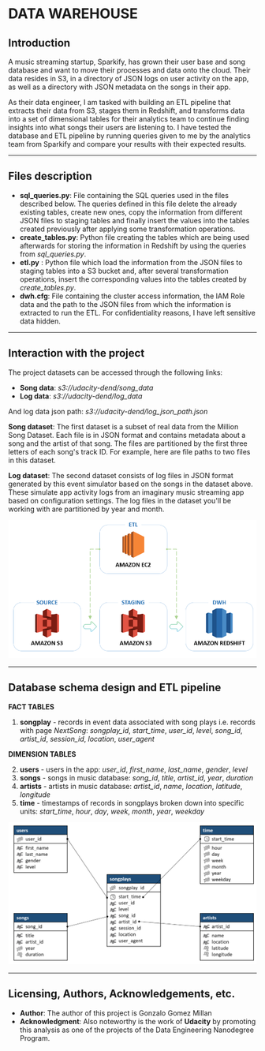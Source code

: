 # **DATA WAREHOUSE**

## **Introduction**
A music streaming startup, Sparkify, has grown their user base and song database and want to move their processes and data onto the cloud. Their data resides in S3, in a directory of JSON logs on user activity on the app, as well as a directory with JSON metadata on the songs in their app.

As their data engineer, I am tasked with building an ETL pipeline that extracts their data from S3, stages them in Redshift, and transforms data into a set of dimensional tables for their analytics team to continue finding insights into what songs their users are listening to. I have tested the database and ETL pipeline by running queries given to me by the analytics team from Sparkify and compare your results with their expected results.

---

## **Files description**
- **sql_queries.py**: File containing the SQL queries used in the files described below. The queries defined in this file delete the already existing tables, create new ones, copy the information from different JSON files to staging tables and finally insert the values into the tables created previously after applying some transformation operations.
- **create_tables.py**: Python file creating the tables which are being used afterwards for storing the information in Redshift by using the queries from *sql_queries.py*.
- **etl.py** : Python file which load the information from the JSON files to staging tables into a S3 bucket and, after several transformation operations, insert the corresponding values into the tables created by *create_tables.py*.
- **dwh.cfg**: File containing the cluster access information, the IAM Role data and the path to the JSON files from which the information is extracted to run the ETL. For confidentiality reasons, I have left sensitive data hidden.
---

## **Interaction with the project**
The project datasets can be accessed through the following links:
- **Song data**: *s3://udacity-dend/song_data*
- **Log data**: *s3://udacity-dend/log_data*

And log data json path: *s3://udacity-dend/log_json_path.json*

**Song dataset**: The first dataset is a subset of real data from the Million Song Dataset. Each file is in JSON format and contains metadata about a song and the artist of that song. The files are partitioned by the first three letters of each song's track ID. For example, here are file paths to two files in this dataset.

**Log dataset**: The second dataset consists of log files in JSON format generated by this event simulator based on the songs in the dataset above. These simulate app activity logs from an imaginary music streaming app based on configuration settings. The log files in the dataset you'll be working with are partitioned by year and month.

![](Nanodegree_DWH_Process.png)

---

## **Database schema design and ETL pipeline**
**FACT TABLES**

1. **songplay** - records in event data associated with song plays i.e. records with page *NextSong*: *songplay_id*, *start_time*, *user_id*, *level*, *song_id*, *artist_id*, *session_id*, *location*, *user_agent*

**DIMENSION TABLES**

2. **users** - users in the app: *user_id*, *first_name*, *last_name*, *gender*, *level*
3. **songs** - songs in music database: *song_id*, *title*, *artist_id*, *year*, *duration*
4. **artists** - artists in music database: *artist_id*, *name*, *location*, *latitude*, *longitude*
5. **time** - timestamps of records in songplays broken down into specific units: *start_time*, *hour*, *day*, *week*, *month*, *year*, *weekday*

![Database schema](Nanodegree_DWH_Schema.png)

---
## **Licensing, Authors, Acknowledgements, etc.**
- **Author**: The author of this project is Gonzalo Gomez Millan
- **Acknowledgment**: Also noteworthy is the work of **Udacity** by promoting  this analysis as one of the projects of the Data Engineering Nanodegree Program.